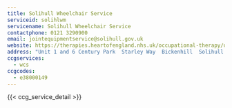 ```yaml
---
title: Solihull Wheelchair Service
serviceid: solihlwm
servicename: Solihull Wheelchair Service
contactphone: 0121 3290900
email: jointequipmentservice@solihull.gov.uk
website: https://therapies.heartofengland.nhs.uk/occupational-therapy/useful-contacts/
address: "Unit 1 and 6 Century Park  Starley Way  Bickenhill  Solihull  West Midlands  B37 7HY"
ccgservices:
  - wcs
ccgcodes:
  - e38000149
---
```


{{< ccg_service_detail >}}

